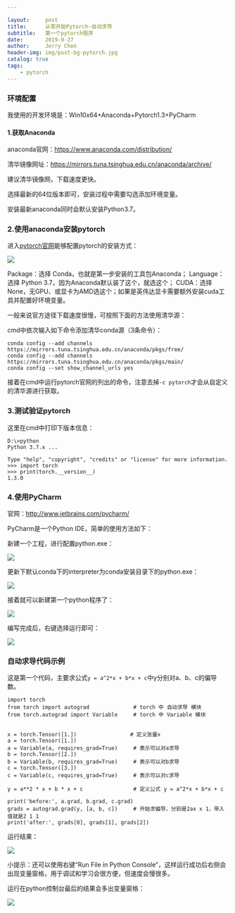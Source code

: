 ```yaml
---

layout:     post
title:      从零开始Pytorch-自动求导
subtitle:   第一个pytorch程序
date:       2019-9-27
author:     Jerry Chen
header-img: img/post-bg-pytorch.jpg
catalog: true
tags:
    - pytorch
---
```




### 环境配置

我使用的开发环境是：Win10x64+Anaconda+Pytorch1.3+PyCharm

#### 1.获取Anaconda

anaconda官网：https://www.anaconda.com/distribution/

清华镜像网址：https://mirrors.tuna.tsinghua.edu.cn/anaconda/archive/

建议清华镜像网，下载速度更快。

选择最新的64位版本即可，安装过程中需要勾选添加环境变量。

安装最新anaconda同时会默认安装Python3.7。

### 2.使用anaconda安装pytorch

进入[pytorch官网](https://pytorch.org/)能够配置pytorch的安装方式：

![](https://raw.githubusercontent.com/jvfan/jvfan.github.io/master/img/post_img/20191027223855.png)

Package：选择 Conda，也就是第一步安装的工具包Anaconda；
Language：选择 Python 3.7，因为Anaconda默认装了这个，就选这个；
CUDA：选择 None，无GPU、或显卡为AMD选这个；如果是英伟达显卡需要额外安装cuda工具并配置好环境变量。

一般来说官方途径下载速度很慢，可按照下面的方法使用清华源：

cmd中依次输入如下命令添加清华conda源（3条命令）：

```
conda config --add channels https://mirrors.tuna.tsinghua.edu.cn/anaconda/pkgs/free/
conda config --add channels https://mirrors.tuna.tsinghua.edu.cn/anaconda/pkgs/main/
conda config --set show_channel_urls yes
```

接着在cmd中运行pytorch官网的列出的命令，注意去掉`-c pytorch`才会从自定义的清华源进行获取。

### 3.测试验证pytorch

这里在cmd中打印下版本信息：

```
D:\>python
Python 3.7.x ...

Type "help", "copyright", "credits" or "license" for more information.
>>> import torch
>>> print(torch.__version__)
1.3.0
```

### 4.使用PyCharm

官网：http://www.jetbrains.com/pycharm/

PyCharm是一个Python IDE，简单的使用方法如下：

新建一个工程，进行配置python.exe：

![](https://raw.githubusercontent.com/jvfan/jvfan.github.io/master/img/post_img/20191027230205.png)

更新下默认conda下的interpreter为conda安装目录下的python.exe：

![](https://raw.githubusercontent.com/jvfan/jvfan.github.io/master/img/post_img/20191027230742.png)

接着就可以新建第一个python程序了：

![](https://raw.githubusercontent.com/jvfan/jvfan.github.io/master/img/post_img/20191027231001.png)

编写完成后，右键选择运行即可：

![](https://raw.githubusercontent.com/jvfan/jvfan.github.io/master/img/post_img/20191027231450.png)

### 自动求导代码示例

这是第一个代码，主要求公式`y = a^2*x + b*x + c`中y分别对a、b、c的偏导数。

```
import torch
from torch import autograd              # torch 中 自动求导 模块
from torch.autograd import Variable     # torch 中 Variable 模块


x = torch.Tensor([1.])                 # 定义张量x
a = torch.Tensor([1.])
a = Variable(a, requires_grad=True)     # 表示可以对a求导
b = torch.Tensor([2.])
b = Variable(b, requires_grad=True)     # 表示可以对b求导
c = torch.Tensor([3.])
c = Variable(c, requires_grad=True)     # 表示可以对c求导

y = a**2 * x + b * x + c                # 定义公式 y = a^2*x + b*x + c

print('before:', a.grad, b.grad, c.grad)
grads = autograd.grad(y, [a, b, c])     # 开始求偏导，分别是2ax x 1，带入值就是2 1 1
print('after:', grads[0], grads[1], grads[2])
```

运行结果：

![](https://raw.githubusercontent.com/jvfan/jvfan.github.io/master/img/post_img/20191027231608.png)

小提示：还可以使用右键“Run File in Python Console”，这样运行成功后右侧会出现变量窗格，用于调试和学习会很方便，但速度会慢很多。

运行在python控制台最后的结果会多出变量窗格：

![](https://raw.githubusercontent.com/jvfan/jvfan.github.io/master/img/post_img/20191027232626.png)

